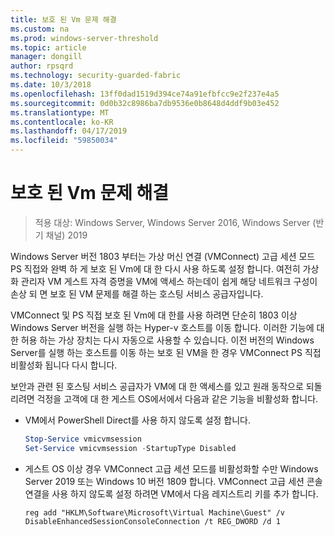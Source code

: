 ```yaml
---
title: 보호 된 Vm 문제 해결
ms.custom: na
ms.prod: windows-server-threshold
ms.topic: article
manager: dongill
author: rpsqrd
ms.technology: security-guarded-fabric
ms.date: 10/3/2018
ms.openlocfilehash: 13ff0dad1519d394ce74a91efbfcc9e2f237e4a5
ms.sourcegitcommit: 0d0b32c8986ba7db9536e0b8648d4ddf9b03e452
ms.translationtype: MT
ms.contentlocale: ko-KR
ms.lasthandoff: 04/17/2019
ms.locfileid: "59850034"
---
```

# <a name="troubleshoot-shielded-vms"></a>보호 된 Vm 문제 해결

>적용 대상: Windows Server, Windows Server 2016, Windows Server (반기 채널) 2019

Windows Server 버전 1803 부터는 가상 머신 연결 (VMConnect) 고급 세션 모드 PS 직접와 완벽 하 게 보호 된 Vm에 대 한 다시 사용 하도록 설정 합니다. 여전히 가상화 관리자 VM 게스트 자격 증명을 VM에 액세스 하는데이 쉽게 해당 네트워크 구성이 손상 되 면 보호 된 VM 문제를 해결 하는 호스팅 서비스 공급자입니다.

VMConnect 및 PS 직접 보호 된 Vm에 대 한를 사용 하려면 단순히 1803 이상 Windows Server 버전을 실행 하는 Hyper-v 호스트를 이동 합니다. 이러한 기능에 대 한 허용 하는 가상 장치는 다시 자동으로 사용할 수 있습니다. 이전 버전의 Windows Server를 실행 하는 호스트를 이동 하는 보호 된 VM을 한 경우 VMConnect PS 직접 비활성화 됩니다 다시 합니다.

보안과 관련 된 호스팅 서비스 공급자가 VM에 대 한 액세스를 있고 원래 동작으로 되돌리려면 걱정을 고객에 대 한 게스트 OS에서에서 다음과 같은 기능을 비활성화 합니다.

- VM에서 PowerShell Direct를 사용 하지 않도록 설정 합니다.

  ```powershell
  Stop-Service vmicvmsession
  Set-Service vmicvmsession -StartupType Disabled
  ```

- 게스트 OS 이상 경우 VMConnect 고급 세션 모드를 비활성화할 수만 Windows Server 2019 또는 Windows 10 버전 1809 합니다. VMConnect 고급 세션 콘솔 연결을 사용 하지 않도록 설정 하려면 VM에서 다음 레지스트리 키를 추가 합니다.

  ```
  reg add "HKLM\Software\Microsoft\Virtual Machine\Guest" /v DisableEnhancedSessionConsoleConnection /t REG_DWORD /d 1
  ```
